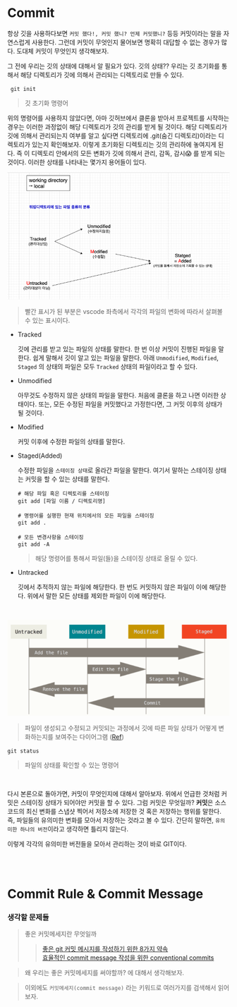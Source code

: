# Commit

항상 깃을 사용하다보면 `커밋 했다!, 커밋 했니? 언제 커밋했니?` 등등 커밋이라는 말을 자연스럽게 사용한다. 그런데 커밋이 무엇인지 물어보면 명확히 대답할 수 없는 경우가 많다. 도대체 커밋이 무엇인지 생각해보자.

그 전에 우리는 깃의 상태에 대해서 알 필요가 있다. 깃의 상태?? 우리는 깃 초기화를 통해서 해당 디렉토리가 깃에 의해서 관리되는 디렉토리로 만들 수 있다.

```
 git init
```

> 깃 초기화 명령어

위의 명령어를 사용하지 않았다면, 아마 깃허브에서 클론을 받아서 프로젝트를 시작하는 경우는 이러한 과정없이 해당 디렉토리가 깃의 관리를 받게 될 것이다. 해당 디렉토리가 깃에 의해서 관리되는지 여부를 알고 싶다면 디렉토리에 .git(숨긴 디렉토리)이라는 디렉토리가 있는지 확인해보자. 이렇게 초기화된 디렉토리는 깃의 관리하에 놓여지게 된다. 즉 이 디렉토리 안에서의 모든 변화가 깃에 의해서 관리, 감독, 감시😱 를 받게 되는 것이다. 이러한 상태를 나타내는 몇가지 용어들이 있다.

![git-file-status](/screenshots/git-file-status.png)

> 빨간 표시가 된 부분은 vscode 좌측에서 각각의 파일의 변화에 따라서 살펴볼 수 있는 표시이다.

- Tracked

  깃에 관리를 받고 있는 파일의 상태를 말한다. 한 번 이상 커밋이 진행된 파일을 말한다. 쉽게 말해서 깃이 알고 있는 파일을 말한다. 아래 `Unmodified`, `Modified`, `Staged` 의 상태의 파일은 모두 `Tracked` 상태의 파일이라고 할 수 있다.

- Unmodified

  아무것도 수정하지 않은 상태의 파일을 말한다. 처음에 클론을 하고 나면 이러한 상태이다. 또는, 모든 수정된 파일을 커밋했다고 가정한다면, 그 커밋 이후의 상태가 될 것이다.

- Modified

  커밋 이후에 수정한 파일의 상태를 말한다.

- Staged(Added)

  수정한 파일을 `스테이징 상태`로 올라간 파일을 말한다. 여기서 말하는 스테이징 상태는 커밋을 할 수 있는 상태를 말한다.

  ```shell
  # 해당 파일 혹은 디렉토리를 스테이징
  git add [파일 이름 / 디렉토리명]

  # 명령어를 실행한 현재 위치에서의 모든 파일을 스테이징
  git add .

  # 모든 변경사항을 스테이징
  git add -A
  ```

  > 해당 명령어를 통해서 파일(들)을 스테이징 상태로 올릴 수 있다.

- Untracked

  깃에서 추적하지 않는 파일에 해당한다. 한 번도 커밋하지 않은 파일이 이에 해당한다. 위에서 말한 모든 상태를 제외한 파일이 이에 해당한다.

<br />

![file-life-cycle](/screenshots/file-life-cycle.png)

> 파일이 생성되고 수정되고 커밋되는 과정에서 깃에 따른 파일 상태가 어떻게 변화하는지를 보여주는 다이어그램 ([Ref](https://git-scm.com/book/ko/v2/Git%EC%9D%98-%EA%B8%B0%EC%B4%88-%EC%88%98%EC%A0%95%ED%95%98%EA%B3%A0-%EC%A0%80%EC%9E%A5%EC%86%8C%EC%97%90-%EC%A0%80%EC%9E%A5%ED%95%98%EA%B8%B0))

```
git status
```

> 파일의 상태를 확인할 수 있는 명령어

<br />

다시 본론으로 돌아가면, 커밋이 무엇인지에 대해서 알아보자. 위에서 언급한 것처럼 커밋은 스테이징 상태가 되어야만 커밋을 할 수 있다. 그럼 커밋은 무엇일까? **커밋**은 소스코드의 최신 변화를 스냅샷 찍어서 저장소에 저장한 것 혹은 저장하는 행위를 말한다. 즉, 파일들의 유의미한 변화를 모아서 저장하는 것라고 볼 수 있다. 간단히 말하면, `유의미한 하나의 버전`이라고 생각하면 틀리지 않는다.

이렇게 각각의 유의미한 버전들을 모아서 관리하는 것이 바로 GIT이다.

<br />
<br />

# Commit Rule & Commit Message

### 생각할 문제들

> 좋은 커밋메세지란 무엇일까
>
> > [좋은 git 커밋 메시지를 작성하기 위한 8가지 약속](https://djkeh.github.io/articles/How-to-write-a-git-commit-message-kor/) <br />[효율적인 commit message 작성을 위한 conventional commits](https://medium.com/humanscape-tech/%ED%9A%A8%EC%9C%A8%EC%A0%81%EC%9D%B8-commit-message-%EC%9E%91%EC%84%B1%EC%9D%84-%EC%9C%84%ED%95%9C-conventional-commits-ae885898e754)

> 왜 우리는 좋은 커밋메세지를 써야할까? 에 대해서 생각해보자.

> 이외에도 `커밋메세지(commit message)` 라는 키워드로 여러가지를 검색해서 읽어보자.
